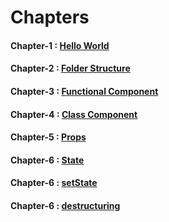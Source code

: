 # Chapters

#### Chapter-1 : [Hello World](https://github.com/sanjaygd/react-basics/blob/main/Note.md)

#### Chapter-2 : [Folder Structure](https://github.com/sanjaygd/react-basics/tree/d002852c8e7a7ead1c977fe755b08e1fbf586f5d)

#### Chapter-3 : [Functional Component](https://github.com/sanjaygd/react-basics/tree/425a6815fd6286b6cc7088cc6a424f3d490d28eb)

#### Chapter-4 : [Class Component](https://github.com/sanjaygd/react-basics/tree/ef56c586386447b1fe387e641c7c54a194122976)

#### Chapter-5 : [Props](https://github.com/sanjaygd/react-basics/tree/c4b9add532d1804303aa28c7a94f0e1a98f867d9)


#### Chapter-6 : [State](https://github.com/sanjaygd/react-basics/tree/1f5171c5f6a24eb693c0380b6a181d78046b4956)


#### Chapter-6 : [setState](https://github.com/sanjaygd/react-basics/tree/1a2b4f96d969a56d3b5857593622af3e2e07ee49)

#### Chapter-6 : [destructuring](https://github.com/sanjaygd/react-basics/tree/433e5e0f04fb580a63daafc81e7f4cc2591424bb)


